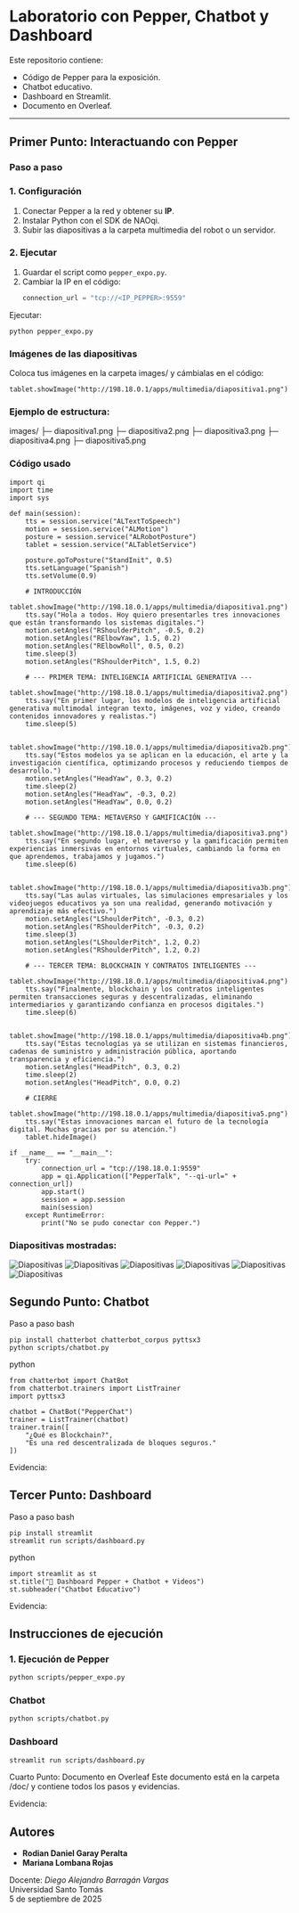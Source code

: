 # Laboratorio con Pepper, Chatbot y Dashboard

Este repositorio contiene:
- Código de Pepper para la exposición.
- Chatbot educativo.
- Dashboard en Streamlit.
- Documento en Overleaf.
---

## Primer Punto: Interactuando con Pepper
### Paso a paso
### 1. Configuración
1. Conectar Pepper a la red y obtener su **IP**.  
2. Instalar Python con el SDK de NAOqi.  
3. Subir las diapositivas a la carpeta multimedia del robot o un servidor.  

### 2. Ejecutar
1. Guardar el script como `pepper_expo.py`.  
2. Cambiar la IP en el código:  
   ```python
   connection_url = "tcp://<IP_PEPPER>:9559"
Ejecutar:
```
python pepper_expo.py
```
### Imágenes de las diapositivas
Coloca tus imágenes en la carpeta images/ y cámbialas en el código:

```
tablet.showImage("http://198.18.0.1/apps/multimedia/diapositiva1.png")
```
### Ejemplo de estructura:
images/
 ├─ diapositiva1.png
 ├─ diapositiva2.png
 ├─ diapositiva3.png
 ├─ diapositiva4.png
 ├─ diapositiva5.png
### Código usado
```
import qi
import time
import sys

def main(session):
    tts = session.service("ALTextToSpeech")
    motion = session.service("ALMotion")
    posture = session.service("ALRobotPosture")
    tablet = session.service("ALTabletService")

    posture.goToPosture("StandInit", 0.5)
    tts.setLanguage("Spanish")
    tts.setVolume(0.9)

    # INTRODUCCIÓN
    tablet.showImage("http://198.18.0.1/apps/multimedia/diapositiva1.png")
    tts.say("Hola a todos. Hoy quiero presentarles tres innovaciones que están transformando los sistemas digitales.")
    motion.setAngles("RShoulderPitch", -0.5, 0.2)
    motion.setAngles("RElbowYaw", 1.5, 0.2)
    motion.setAngles("RElbowRoll", 0.5, 0.2)
    time.sleep(3)
    motion.setAngles("RShoulderPitch", 1.5, 0.2)

    # --- PRIMER TEMA: INTELIGENCIA ARTIFICIAL GENERATIVA ---
    tablet.showImage("http://198.18.0.1/apps/multimedia/diapositiva2.png")
    tts.say("En primer lugar, los modelos de inteligencia artificial generativa multimodal integran texto, imágenes, voz y video, creando contenidos innovadores y realistas.")
    time.sleep(5)

    tablet.showImage("http://198.18.0.1/apps/multimedia/diapositiva2b.png")
    tts.say("Estos modelos ya se aplican en la educación, el arte y la investigación científica, optimizando procesos y reduciendo tiempos de desarrollo.")
    motion.setAngles("HeadYaw", 0.3, 0.2)
    time.sleep(2)
    motion.setAngles("HeadYaw", -0.3, 0.2)
    motion.setAngles("HeadYaw", 0.0, 0.2)

    # --- SEGUNDO TEMA: METAVERSO Y GAMIFICACIÓN ---
    tablet.showImage("http://198.18.0.1/apps/multimedia/diapositiva3.png")
    tts.say("En segundo lugar, el metaverso y la gamificación permiten experiencias inmersivas en entornos virtuales, cambiando la forma en que aprendemos, trabajamos y jugamos.")
    time.sleep(6)

    tablet.showImage("http://198.18.0.1/apps/multimedia/diapositiva3b.png")
    tts.say("Las aulas virtuales, las simulaciones empresariales y los videojuegos educativos ya son una realidad, generando motivación y aprendizaje más efectivo.")
    motion.setAngles("LShoulderPitch", -0.3, 0.2)
    motion.setAngles("RShoulderPitch", -0.3, 0.2)
    time.sleep(3)
    motion.setAngles("LShoulderPitch", 1.2, 0.2)
    motion.setAngles("RShoulderPitch", 1.2, 0.2)

    # --- TERCER TEMA: BLOCKCHAIN Y CONTRATOS INTELIGENTES ---
    tablet.showImage("http://198.18.0.1/apps/multimedia/diapositiva4.png")
    tts.say("Finalmente, blockchain y los contratos inteligentes permiten transacciones seguras y descentralizadas, eliminando intermediarios y garantizando confianza en procesos digitales.")
    time.sleep(6)

    tablet.showImage("http://198.18.0.1/apps/multimedia/diapositiva4b.png")
    tts.say("Estas tecnologías ya se utilizan en sistemas financieros, cadenas de suministro y administración pública, aportando transparencia y eficiencia.")
    motion.setAngles("HeadPitch", 0.3, 0.2)
    time.sleep(2)
    motion.setAngles("HeadPitch", 0.0, 0.2)

    # CIERRE
    tablet.showImage("http://198.18.0.1/apps/multimedia/diapositiva5.png")
    tts.say("Estas innovaciones marcan el futuro de la tecnología digital. Muchas gracias por su atención.")
    tablet.hideImage()

if __name__ == "__main__":
    try:
        connection_url = "tcp://198.18.0.1:9559"
        app = qi.Application(["PepperTalk", "--qi-url=" + connection_url])
        app.start()
        session = app.session
        main(session)
    except RuntimeError:
        print("No se pudo conectar con Pepper.")

```
### Diapositivas mostradas:
![Diapositivas](Expo1.jpg) 
![Diapositivas](Expo2.jpg) 
![Diapositivas](Expo3.jpg) 
![Diapositivas](Expo4.jpg) 
![Diapositivas](Expo5.jpg) 
![Diapositivas](Expo6.jpg) 
 

## Segundo Punto: Chatbot
Paso a paso
bash
```
pip install chatterbot chatterbot_corpus pyttsx3
python scripts/chatbot.py
```

python
```
from chatterbot import ChatBot
from chatterbot.trainers import ListTrainer
import pyttsx3

chatbot = ChatBot("PepperChat")
trainer = ListTrainer(chatbot)
trainer.train([
    "¿Qué es Blockchain?",
    "Es una red descentralizada de bloques seguros."
])
```
Evidencia:

## Tercer Punto: Dashboard
Paso a paso
bash
```
pip install streamlit
streamlit run scripts/dashboard.py
```
python
```
import streamlit as st
st.title("🤖 Dashboard Pepper + Chatbot + Videos")
st.subheader("Chatbot Educativo")
```
Evidencia:

## Instrucciones de ejecución

### 1. Ejecución de Pepper
```bash
python scripts/pepper_expo.py
```
### Chatbot
```bash
python scripts/chatbot.py
````
### Dashboard
```bash
streamlit run scripts/dashboard.py
````
Cuarto Punto: Documento en Overleaf
Este documento está en la carpeta /doc/ y contiene todos los pasos y evidencias.

Evidencia:


## Autores
- **Rodian Daniel Garay Peralta**  
- **Mariana Lombana Rojas**

Docente: *Diego Alejandro Barragán Vargas*  
Universidad Santo Tomás  
5 de septiembre de 2025



